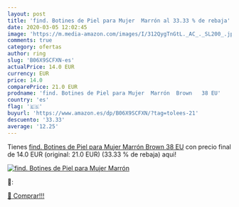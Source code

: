 ```yaml
---
layout: post
title: 'find. Botines de Piel para Mujer  Marrón al 33.33 % de rebaja'
date: 2020-03-05 12:02:45
image: 'https://m.media-amazon.com/images/I/312QygTnGtL._AC_._SL200_.jpg'
comments: true
category: ofertas
author: ring
slug: 'B06X9SCFXN-es'
actualPrice: 14.0 EUR
currency: EUR
price: 14.0
comparePrice: 21.0 EUR
prodname: 'find. Botines de Piel para Mujer  Marrón  Brown   38 EU'
country: 'es'
flag: '🇪🇸'
buyurl: 'https://www.amazon.es/dp/B06X9SCFXN/?tag=tolees-21'
descuento: '33.33'
average: '12.25'
---
```


Tienes [find. Botines de Piel para Mujer  Marrón  Brown   38 EU](https://www.amazon.es/dp/B06X9SCFXN/?tag=tolees-21) con precio final de  14.0 EUR (original: 21.0 EUR) (33.33 %  de rebaja) aqui!

[![find. Botines de Piel para Mujer  Marrón](https://m.media-amazon.com/images/I/312QygTnGtL._AC_._SL200_.jpg)](https://www.amazon.es/dp/B06X9SCFXN/?tag=tolees-21)

🔎:


[🛒 Comprar!!!](https://www.amazon.es/dp/B06X9SCFXN/?tag=tolees-21)
